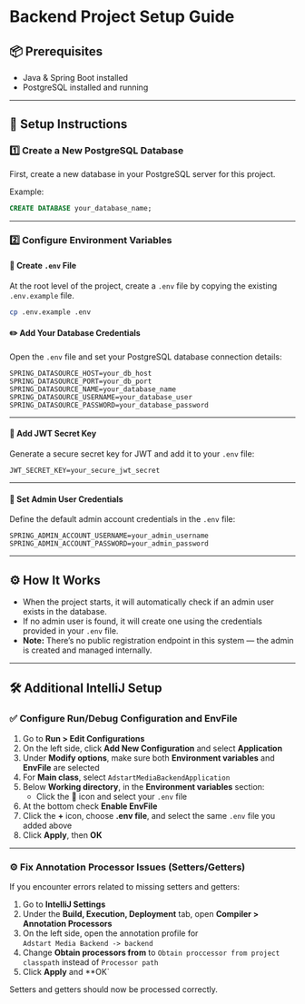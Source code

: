 
# Backend Project Setup Guide

## 📦 Prerequisites

- Java & Spring Boot installed
- PostgreSQL installed and running

---

## 📖 Setup Instructions

### 1️⃣ Create a New PostgreSQL Database

First, create a new database in your PostgreSQL server for this project.

Example:
```sql
CREATE DATABASE your_database_name;
```

---

### 2️⃣ Configure Environment Variables

#### 📄 Create `.env` File

At the root level of the project, create a `.env` file by copying the existing `.env.example` file.

```bash
cp .env.example .env
```

#### ✏️ Add Your Database Credentials

Open the `.env` file and set your PostgreSQL database connection details:

```env
SPRING_DATASOURCE_HOST=your_db_host
SPRING_DATASOURCE_PORT=your_db_port
SPRING_DATASOURCE_NAME=your_database_name
SPRING_DATASOURCE_USERNAME=your_database_user
SPRING_DATASOURCE_PASSWORD=your_database_password
```

---

#### 🔐 Add JWT Secret Key

Generate a secure secret key for JWT and add it to your `.env` file:

```env
JWT_SECRET_KEY=your_secure_jwt_secret
```

---

#### 👤 Set Admin User Credentials

Define the default admin account credentials in the `.env` file:

```env
SPRING_ADMIN_ACCOUNT_USERNAME=your_admin_username
SPRING_ADMIN_ACCOUNT_PASSWORD=your_admin_password
```

---

## ⚙️ How It Works

- When the project starts, it will automatically check if an admin user exists in the database.
- If no admin user is found, it will create one using the credentials provided in your `.env` file.
- **Note:** There’s no public registration endpoint in this system — the admin is created and managed internally.

---

## 🛠️ Additional IntelliJ Setup

### ✅ Configure Run/Debug Configuration and EnvFile

1. Go to **Run > Edit Configurations**
2. On the left side, click **Add New Configuration** and select **Application**
3. Under **Modify options**, make sure both **Environment variables** and **EnvFile** are selected
4. For **Main class**, select `AdstartMediaBackendApplication`
5. Below **Working directory**, in the **Environment variables** section:
   - Click the 📁 icon and select your `.env` file
6. At the bottom check **Enable EnvFile**
7. Click the **+** icon, choose **.env file**, and select the same `.env` file you added above
8. Click **Apply**, then **OK**
---

### ⚙️ Fix Annotation Processor Issues (Setters/Getters)

If you encounter errors related to missing setters and getters:

1. Go to **IntelliJ Settings**
2. Under the **Build, Execution, Deployment** tab, open **Compiler > Annotation Processors**
3. On the left side, open the annotation profile for  
   `Adstart Media Backend -> backend`
4. Change **Obtain processors from** to `Obtain proccessor from project classpath` instead of `Processor path`
5. Click **Apply** and **OK`

Setters and getters should now be processed correctly.

